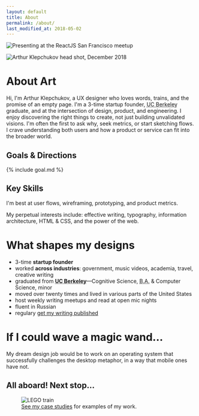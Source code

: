 ```yaml
---
layout: default
title: About
permalink: /about/
last_modified_at: 2018-05-02
---
```


<img
  src="{{ site.url }}/assets/art-presenting-slim.jpg"
  alt="Presenting at the ReactJS San Francisco meetup"
  id="hero"
  class="not-mobile"
  />

<img
  class="head-shot"
  src="{{ site.url }}/assets/2019-AVK-square.jpg"
  alt="Arthur Klepchukov head shot, December 2018" />

# About Art

Hi, I'm Arthur Klepchukov, a UX designer who loves words, trains, and the promise of an empty page. I'm a 3-time startup founder, <abbr title="University of California, Berkeley">UC Berkeley</abbr> graduate, and at the intersection of design, product, and engineering. I enjoy discovering the right things to create, not just building unvalidated visions. I'm often the first to ask why, seek metrics, or start sketching flows. I crave understanding both users and how a product or service can fit into the broader world.

## Goals & Directions

{% include goal.md %}

## Key Skills

I'm best at user flows, wireframing, prototyping, and product metrics.

My perpetual interests include: effective writing, typography, information architecture, HTML & CSS, and the power of the web.





# What shapes my designs
* 3-time **startup founder**
* worked **across industries**: government, music videos, academia, travel, creative writing
* graduated from **<abbr title="University of California, Berkeley">UC Berkeley</abbr>**—Cognitive Science, <abbr title="Bachelor of Arts">B.A.</abbr> & Computer Science, minor
* moved over twenty times and lived in various parts of the United States
* host weekly writing meetups and read at open mic nights
* fluent in Russian
* regulary <a href="https://arsenalofwords.com/" target="_blank">get my writing published</a>

# If I could wave a magic wand&hellip;
My dream design job would be to work on an operating system that successfully challenges the desktop metaphor, in a way that mobile ones have not.





## All aboard! Next stop&hellip;

<figure class="next-stop">
  <img
    alt="LEGO train"
    src="{{ site.url }}/assets/lego-train.jpg"
  />
  <figcaption>
    <a href="{{ site.url }}/#case_studies">See my case studies</a> for examples of my work.
  </figcaption>
</figure>
